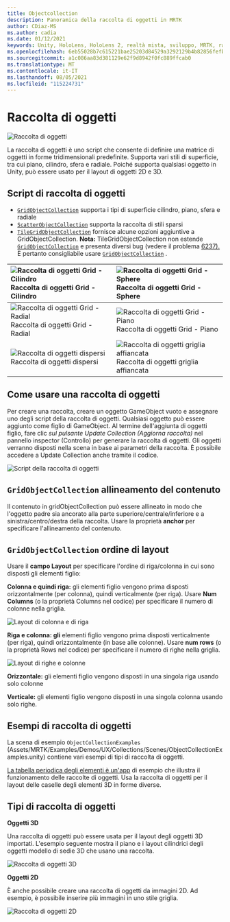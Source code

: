 ```yaml
---
title: Objectcollection
description: Panoramica della raccolta di oggetti in MRTK
author: CDiaz-MS
ms.author: cadia
ms.date: 01/12/2021
keywords: Unity, HoloLens, HoloLens 2, realtà mista, sviluppo, MRTK, raccolta di oggetti,
ms.openlocfilehash: 6eb55028b7c615221bae25203d84529a3292129b4b82856fefb90ea31b294b55
ms.sourcegitcommit: a1c086aa83d381129e62f9d8942f0fc889ffcab0
ms.translationtype: MT
ms.contentlocale: it-IT
ms.lasthandoff: 08/05/2021
ms.locfileid: "115224731"
---
```

# <a name="object-collection"></a>Raccolta di oggetti

![Raccolta di oggetti](../images/object-collection/MRTK_ObjectCollection_Main.jpg)

La raccolta di oggetti è uno script che consente di definire una matrice di oggetti in forme tridimensionali predefinite. Supporta vari stili di superficie, tra cui piano, cilindro, sfera e radiale. Poiché supporta qualsiasi oggetto in Unity, può essere usato per il layout di oggetti 2D e 3D.

## <a name="object-collection-scripts"></a>Script di raccolta di oggetti

- [`GridObjectCollection`](xref:Microsoft.MixedReality.Toolkit.Utilities.GridObjectCollection) supporta i tipi di superficie cilindro, piano, sfera e radiale
- [`ScatterObjectCollection`](xref:Microsoft.MixedReality.Toolkit.Utilities.ScatterObjectCollection) supporta la raccolta di stili sparsi  
- [`TileGridObjectCollection`](xref:Microsoft.MixedReality.Toolkit.Utilities.TileGridObjectCollection) fornisce alcune opzioni aggiuntive a GridObjectCollection. **Nota:** TileGridObjectCollection non estende [`GridObjectCollection`](xref:Microsoft.MixedReality.Toolkit.Utilities.GridObjectCollection) e presenta diversi bug (vedere il problema [6237).](https://github.com/microsoft/MixedRealityToolkit-Unity/issues/6237) È pertanto consigliabile usare [`GridObjectCollection`](xref:Microsoft.MixedReality.Toolkit.Utilities.GridObjectCollection) .

|![Raccolta di oggetti Grid - Cilindro](../images/object-collection/MRTK_ObjectCollectionCylinder.png) Raccolta di oggetti Grid - Cilindro | ![Raccolta di oggetti Grid - Sphere](../images/object-collection/MRTK_ObjectCollectionSphere.png) Raccolta di oggetti Grid - Sphere |
|:--- | :--- |
|![Raccolta di oggetti Grid - Radial](../images/object-collection/MRTK_ObjectCollectionRadial.png) Raccolta di oggetti Grid - Radial | ![Raccolta di oggetti Grid - Piano](../images/object-collection/MRTK_ObjectCollectionPlane.png) Raccolta di oggetti Grid - Piano |
|![Raccolta di oggetti dispersi](../images/object-collection/MRTK_ObjectCollectionScattered.png) Raccolta di oggetti dispersi | ![Raccolta di oggetti griglia affiancata](../images/object-collection/MRTK_ObjectCollectionTileGrid.png) Raccolta di oggetti griglia affiancata |

## <a name="how-to-use-an-object-collection"></a>Come usare una raccolta di oggetti

Per creare una raccolta, creare un oggetto GameObject vuoto e assegnare uno degli script della raccolta di oggetti. Qualsiasi oggetto può essere aggiunto come figlio di GameObject. Al termine dell'aggiunta di oggetti figlio, fare clic *sul pulsante Update Collection (Aggiorna raccolta)* nel pannello inspector (Controllo) per generare la raccolta di oggetti. Gli oggetti verranno disposti nella scena in base ai parametri della raccolta. È possibile accedere a Update Collection anche tramite il codice.

![Script della raccolta di oggetti](../images/object-collection/MRTK_ObjectCollectionScript.png)

## <a name="gridobjectcollection-content-alignment"></a>`GridObjectCollection` allineamento del contenuto

Il contenuto in gridObjectCollection può essere allineato in modo che l'oggetto padre sia ancorato alla parte superiore/centrale/inferiore e a sinistra/centro/destra della raccolta. Usare la proprietà **anchor** per specificare l'allineamento del contenuto.

## <a name="gridobjectcollection-layout-order"></a>`GridObjectCollection` ordine di layout

Usare il **campo Layout** per specificare l'ordine di riga/colonna in cui sono disposti gli elementi figlio:

**Colonna e quindi riga:** gli elementi figlio vengono prima disposti orizzontalmente (per colonna), quindi verticalmente (per riga). Usare **Num Columns** (o la proprietà Columns nel codice) per specificare il numero di colonne nella griglia.

![Layout di colonna e di riga](../images/object-collection/MRTK_ColumnThenRow.png)

**Riga e colonna: gli** elementi figlio vengono prima disposti verticalmente (per riga), quindi orizzontalmente (in base alle colonne). Usare **num rows** (o la proprietà Rows nel codice) per specificare il numero di righe nella griglia.

![Layout di righe e colonne](../images/object-collection/MRTK_RowThenColumn.png)

**Orizzontale:** gli elementi figlio vengono disposti in una singola riga usando solo colonne

**Verticale:** gli elementi figlio vengono disposti in una singola colonna usando solo righe.

## <a name="object-collection-examples"></a>Esempi di raccolta di oggetti

La scena di esempio `ObjectCollectionExamples` (Assets/MRTK/Examples/Demos/UX/Collections/Scenes/ObjectCollectionExamples.unity) contiene vari esempi di tipi di raccolta di oggetti.

[La tabella periodica degli elementi è un'app](https://github.com/Microsoft/MRDesignLabs_Unity_PeriodicTable) di esempio che illustra il funzionamento delle raccolte di oggetti. Usa la raccolta di oggetti per il layout delle caselle degli elementi 3D in forme diverse.

## <a name="object-collection-types"></a>Tipi di raccolta di oggetti

**Oggetti 3D**

Una raccolta di oggetti può essere usata per il layout degli oggetti 3D importati. L'esempio seguente mostra il piano e i layout cilindrici degli oggetti modello di sedie 3D che usano una raccolta.

![Raccolta di oggetti 3D](../images/object-collection/MRTK_ObjectCollection_3DObjects.jpg)

**Oggetti 2D**

È anche possibile creare una raccolta di oggetti da immagini 2D. Ad esempio, è possibile inserire più immagini in uno stile griglia.

![Raccolta di oggetti 2D](../images/object-collection/MRTK_ObjectCollection_Layout_2DImages.jpg)

